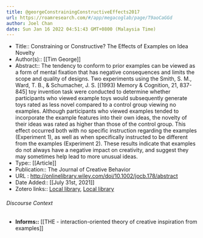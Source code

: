 ```yaml
---
title: @georgeConstrainingConstructiveEffects2017
url: https://roamresearch.com/#/app/megacoglab/page/T9aoCaGGd
author: Joel Chan
date: Sun Jan 16 2022 04:51:43 GMT+0800 (Malaysia Time)
---
```


- Title:: Constraining or Constructive? The Effects of Examples on Idea Novelty
- Author(s):: [[Tim George]]
- Abstract:: The tendency to conform to prior examples can be viewed as a form of mental fixation that has negative consequences and limits the scope and quality of designs. Two experiments using the Smith, S. M., Ward, T. B., & Schumacher, J. S. [(1993) Memory & Cognition, 21, 837-845] toy invention task were conducted to determine whether participants who viewed example toys would subsequently generate toys rated as less novel compared to a control group viewing no examples. Although participants who viewed examples tended to incorporate the example features into their own ideas, the novelty of their ideas was rated as higher than those of the control group. This effect occurred both with no specific instruction regarding the examples (Experiment 1), as well as when specifically instructed to be different from the examples (Experiment 2). These results indicate that examples do not always have a negative impact on creativity, and suggest they may sometimes help lead to more unusual ideas.
- Type:: [[Article]]
- Publication:: The Journal of Creative Behavior
- URL : http://onlinelibrary.wiley.com/doi/10.1002/jocb.178/abstract
- Date Added:: [[July 31st, 2021]]
- Zotero links:: [Local library](zotero://select/groups/2451508/items/UKFCVUV3), [Local library](https://www.zotero.org/groups/2451508/items/UKFCVUV3)

###### Discourse Context

- **Informs::** [[THE - interaction-oriented theory of creative inspiration from examples]]

